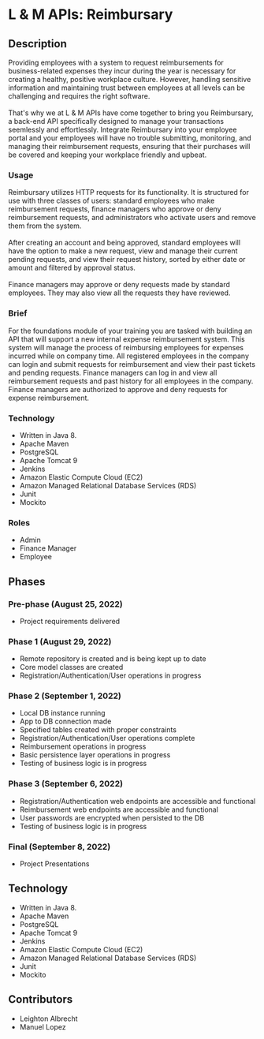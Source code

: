 # L & M APIs: Reimbursary

## Description

Providing employees with a system to request reimbursements for business-related expenses they incur during the year is necessary for creating a healthy, positive workplace culture. However, handling sensitive information and maintaining trust between employees at all levels can be challenging and requires the right software.<br>
<br>
That's why we at L & M APIs have come together to bring you Reimbursary, a back-end API specifically designed to manage your transactions seemlessly and effortlessly. Integrate Reimbursary into your employee portal and your employees will have no trouble submitting, monitoring, and managing their reimbursement requests, ensuring that their purchases will be covered and keeping your workplace friendly and upbeat.

### Usage

Reimbursary utilizes HTTP requests for its functionality. It is structured for use with three classes of users: standard employees who make reimbursement requests, finance managers who approve or deny reimbursement requests, and administrators who activate users and remove them from the system.<br>
<br>
After creating an account and being approved, standard employees will have the option to make a new request, view and manage their current pending requests, and view their request history, sorted by either date or amount and filtered by approval status.<br>
<br>
Finance managers may approve or deny requests made by standard employees. They may also view all the requests they have reviewed.

### Brief

For the foundations module of your training you are tasked with building an API that will support a new internal expense reimbursement system. This system will manage the process of reimbursing employees for expenses incurred while on company time. All registered employees in the company can login and submit requests for reimbursement and view their past tickets and pending requests. Finance managers can log in and view all reimbursement requests and past history for all employees in the company. Finance managers are authorized to approve and deny requests for expense reimbursement.

### Technology

* Written in Java 8.
* Apache Maven
* PostgreSQL
* Apache Tomcat 9
* Jenkins
* Amazon Elastic Compute Cloud (EC2)
* Amazon Managed Relational Database Services (RDS)
* Junit
* Mockito

### Roles

* Admin
* Finance Manager
* Employee

## Phases

### Pre-phase (August 25, 2022)

* Project requirements delivered

### Phase 1 (August 29, 2022)

* Remote repository is created and is being kept up to date
* Core model classes are created 
* Registration/Authentication/User operations in progress

### Phase 2 (September 1, 2022)

* Local DB instance running
* App to DB connection made
* Specified tables created with proper constraints
* Registration/Authentication/User operations complete
* Reimbursement operations in progress
* Basic persistence layer operations in progress
* Testing of business logic is in progress

### Phase 3 (September 6, 2022)

* Registration/Authentication web endpoints are accessible and functional
* Reimbursement web endpoints are accessible and functional
* User passwords are encrypted when persisted to the DB
* Testing of business logic is in progress

### Final (September 8, 2022)

* Project Presentations

## Technology

* Written in Java 8.
* Apache Maven
* PostgreSQL
* Apache Tomcat 9
* Jenkins
* Amazon Elastic Compute Cloud (EC2)
* Amazon Managed Relational Database Services (RDS)
* Junit
* Mockito

## Contributors

* Leighton Albrecht
* Manuel Lopez